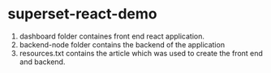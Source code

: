 # superset-react-demo

1. dashboard folder containes front end react application.
2. backend-node folder contains the backend of the application
3. resources.txt contains the article which was used to create the front end and backend.
